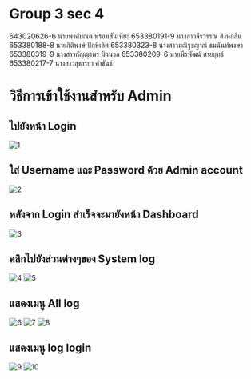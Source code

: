 # Group 3 sec 4
643020626-6	นายพงศ์ปณต พร้อมสันเทียะ
653380191-9	นางสาวจีรวรรณ สิงห์กลิ่น
653380188-8	นายกิติพงษ์ ปักษีเลิศ
653380323-8	นางสาวมณิฐชญาณ์ ธมนันท์พงษา
653380319-9	นางสาวกัญญาพร ผิวนวล
653380209-6	นายพีรพัฒน์ สายยุทธ์
653380217-7	นางสาวสุธารยา คำขันธ์

# วิธีการเข้าใช้งานสำหรับ Admin
## ไปยังหน้า Login
![1](img/home2.png)
## ใส่ Username และ Password ด้วย Admin account
![2](img/Accountlogin.png)
## หลังจาก Login สำเร็จจะมายังหน้า Dashboard
![3](img/Research.png)

## คลิกไปยังส่วนต่างๆของ System log


![4](img/Admin.png)
![5](img/Admin1.png)
## แสดงเมนู All log
![6](img/graphlog.png)
![7](img/date1.png)
![8](img/Date2.png)
## แสดงเมนู log login
![9](img/Graph.png)
![10](img/Date.png)
